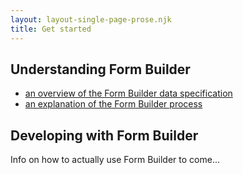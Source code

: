 ```yaml
---
layout: layout-single-page-prose.njk
title: Get started
---
```


## Understanding Form Builder

- [an overview of the Form Builder data specification](/overview)
- [an explanation of the Form Builder process](/process)

## Developing with Form Builder

Info on how to actually use Form Builder to come...